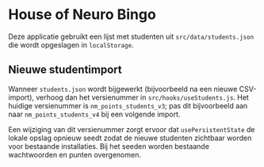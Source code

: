 # House of Neuro Bingo

Deze applicatie gebruikt een lijst met studenten uit `src/data/students.json` die wordt opgeslagen in `localStorage`.

## Nieuwe studentimport

Wanneer `students.json` wordt bijgewerkt (bijvoorbeeld na een nieuwe CSV-import), verhoog dan het versienummer in `src/hooks/useStudents.js`. Het huidige versienummer is `nm_points_students_v3`; pas dit bijvoorbeeld aan naar `nm_points_students_v4` bij een volgende import.

Een wijziging van dit versienummer zorgt ervoor dat `usePersistentState` de lokale opslag opnieuw seedt zodat de nieuwe studenten zichtbaar worden voor bestaande installaties. Bij het seeden worden bestaande wachtwoorden en punten overgenomen.

